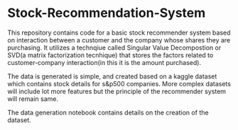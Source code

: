 # Stock-Recommendation-System

This repository contains code for a basic stock recommender system based on interaction between a customer and the company whose shares they are purchasing. It utilizes a technqiue called Singular Value Decompostion or SVD(a matrix factorization tecnhique) that stores the factors related to customer-company interaction(in this it is the amount purchased).

The data is generated is simple, and created based on a kaggle dataset which contains stock details for s&p500 companies. More complex datasets will include lot more features but the principle of the recommender system will remain same.


The data generation notebook contains details on the creation of the dataset.
